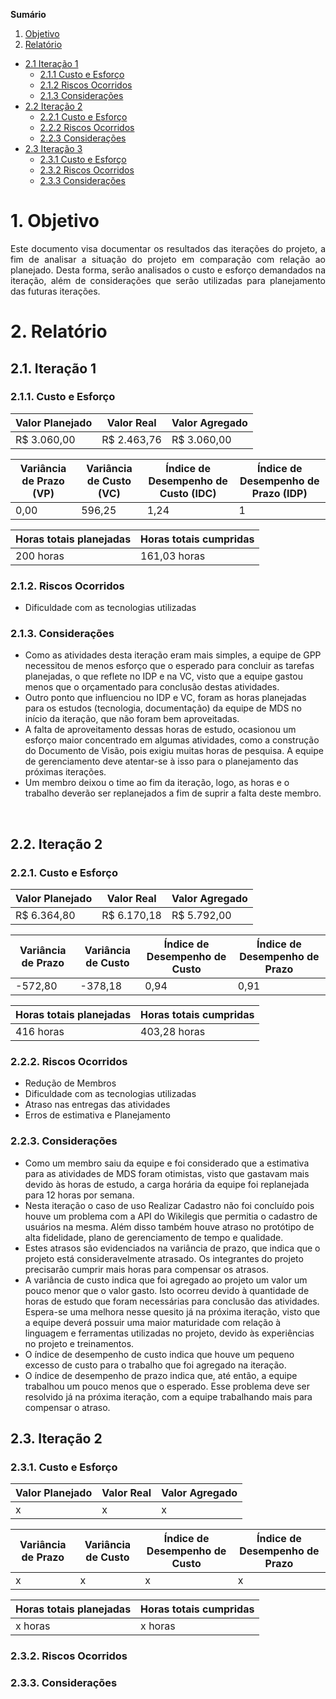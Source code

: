 
**Sumário** 

1.  [Objetivo](#objetivo)
2.  [Relatório](#relat%C3%B3rio)
   * [2.1 Iteração 1](#itera%C3%A7%C3%A3o-1)
      * [2.1.1 Custo e Esforço](#custo-e-esfor%C3%A7o)
      * [2.1.2 Riscos Ocorridos](#riscos-ocorridos)
      * [2.1.3 Considerações](#casos-de-uso)
   * [2.2 Iteração 2](#itera%C3%A7%C3%A3o-2)
      * [2.2.1 Custo e Esforço](#custo-e-esfor%C3%A7o-1)
      * [2.2.2 Riscos Ocorridos](#riscos-ocorridos-1)
      * [2.2.3 Considerações](#)
   * [2.3 Iteração 3](itera%C3%A7%C3%A3o-3)
      * [2.3.1 Custo e Esforço](custo-e-esfor%C3%A7o-2)
      * [2.3.2 Riscos Ocorridos](#riscos-ocorridos-2)
      * [2.3.3 Considerações]()

# 1. Objetivo

<p align="justify">Este documento visa documentar os resultados das iterações do projeto, a fim de analisar a situação do projeto em comparação com relação ao planejado. Desta forma, serão analisados o custo e esforço demandados na iteração, além de considerações que serão utilizadas para planejamento das futuras iterações.</p>

# 2. Relatório

## 2.1. Iteração 1

### 2.1.1. Custo e Esforço

| Valor Planejado | Valor Real  | Valor Agregado |
|-----------------|-------------|----------------|
| R$ 3.060,00     | R$ 2.463,76 | R$ 3.060,00    |

| Variância de Prazo (VP) | Variância de Custo (VC) | Índice de Desempenho de Custo (IDC) | Índice de Desempenho de Prazo (IDP) |
|--------------------|--------------------|-------------------------------|-------------------------------|
|0,00                | 596,25             | 1,24                          |1                              |

| Horas totais planejadas | Horas totais cumpridas |
|-------------------------|------------------------|
| 200 horas               | 161,03 horas           |


###  2.1.2. Riscos Ocorridos
- Dificuldade com as tecnologias utilizadas

###  2.1.3. Considerações
- Como as atividades desta iteração eram mais simples, a equipe de GPP necessitou de menos esforço que o esperado para concluir as tarefas planejadas, o que reflete no IDP e na VC, visto que a equipe gastou menos que o orçamentado para conclusão destas atividades.
- Outro ponto que influenciou no IDP e VC, foram as horas planejadas para os estudos (tecnologia, documentação) da equipe de MDS no início da iteração, que não foram bem aproveitadas.
- A falta de aproveitamento dessas horas de estudo, ocasionou um esforço maior concentrado em algumas atividades, como a construção do Documento de Visão, pois exigiu muitas horas de pesquisa. A equipe de gerenciamento deve atentar-se à isso para o planejamento das próximas iterações.
- Um membro deixou o time ao fim da iteração, logo, as horas e o trabalho deverão ser replanejados a fim de suprir a falta deste membro.

<br>

## 2.2. Iteração 2

### 2.2.1. Custo e Esforço

| Valor Planejado | Valor Real  | Valor Agregado |
|-----------------|-------------|----------------|
| R$ 6.364,80     | R$ 6.170,18 | R$ 5.792,00    |

| Variância de Prazo | Variância de Custo | Índice de Desempenho de Custo | Índice de Desempenho de Prazo |
|--------------------|--------------------|-------------------------------|-------------------------------|
| -572,80            | -378,18            | 0,94                          | 0,91                          |

| Horas totais planejadas | Horas totais cumpridas |
|-------------------------|------------------------|
| 416 horas               | 403,28 horas           |


###  2.2.2. Riscos Ocorridos
- Redução de Membros
- Dificuldade com as tecnologias utilizadas
- Atraso nas entregas das atividades
- Erros de estimativa e Planejamento

###  2.2.3. Considerações
- Como um membro saiu da equipe e foi considerado que a estimativa para as atividades de MDS foram otimistas, visto que gastavam mais devido às horas de estudo, a carga horária da equipe foi replanejada para 12 horas por semana.
- Nesta iteração o caso de uso Realizar Cadastro não foi concluído pois houve um problema com a API do Wikilegis que permitia o cadastro de usuários na mesma. Além disso também houve atraso no protótipo de alta fidelidade, plano de gerenciamento de tempo e qualidade.
- Estes atrasos são evidenciados na variância de prazo, que indica que o projeto está consideravelmente atrasado. Os integrantes do projeto precisarão cumprir mais horas para compensar os atrasos. 
- A variância de custo indica que foi agregado ao projeto um valor um pouco menor que o valor gasto. Isto ocorreu devido à quantidade de horas de estudo que foram necessárias para conclusão das atividades. Espera-se uma melhora nesse quesito já na próxima iteração, visto que a equipe deverá possuir uma maior maturidade com relação à linguagem e ferramentas utilizadas no projeto, devido às experiências no projeto e treinamentos.
- O índice de desempenho de custo indica que houve um pequeno excesso de custo para o trabalho que foi agregado na iteração.
- O índice de desempenho de prazo indica que, até então, a equipe trabalhou um pouco menos que o esperado. Esse problema deve ser resolvido já na próxima iteração, com a equipe trabalhando mais para compensar o atraso.


## 2.3. Iteração 2

### 2.3.1. Custo e Esforço

| Valor Planejado | Valor Real  | Valor Agregado |
|-----------------|-------------|----------------|
| x    | x | x  |

| Variância de Prazo | Variância de Custo | Índice de Desempenho de Custo | Índice de Desempenho de Prazo |
|--------------------|--------------------|-------------------------------|-------------------------------|
| x            | x         | x                          | x                         |

| Horas totais planejadas | Horas totais cumpridas |
|-------------------------|------------------------|
| x horas               | x horas           |


###  2.3.2. Riscos Ocorridos

###  2.3.3. Considerações